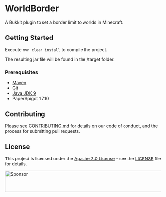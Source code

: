 # WorldBorder

A Bukkit plugin to set a border limit to worlds in Minecraft.

## Getting Started

Execute `mvn clean install` to compile the project.

The resulting jar file will be found in the /target folder.

### Prerequisites

* [Maven](https://maven.apache.org/)
* [Git](https://git-scm.com/)
* [Java JDK 9](http://www.oracle.com/technetwork/java/javase/downloads/jdk9-downloads-3848520.html)
* PaperSpigot 1.7.10

## Contributing

Please see [CONTRIBUTING.md](./CONTRIBUTING.md) for details on our code of conduct, and the process for submitting pull requests.

## License

This project is licensed under the [Apache 2.0 License](https://www.apache.org/licenses/LICENSE-2.0) - see the [LICENSE](./LICENSE) file for details.

<a target='_blank' rel='nofollow' href='https://app.codesponsor.io/link/FzsPaVi7EnVex27phZihnwes/Mystiflow/WorldBorder'>
  <img alt='Sponsor' width='888' height='68' src='https://app.codesponsor.io/embed/FzsPaVi7EnVex27phZihnwes/Mystiflow/WorldBorder.svg' />
</a>

